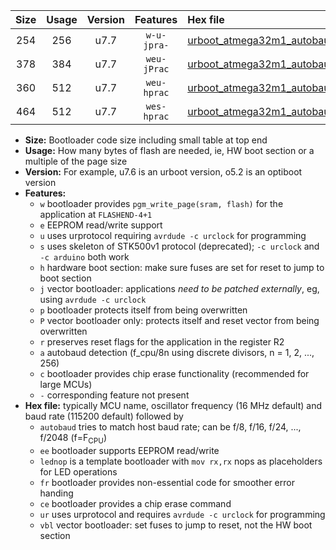 |Size|Usage|Version|Features|Hex file|
|:-:|:-:|:-:|:-:|:--|
|254|256|u7.7|`w-u-jpra-`|[urboot_atmega32m1_autobaud_lednop_ur_vbl.hex](https://raw.githubusercontent.com/stefanrueger/urboot.hex/main/mcus/atmega32m1/autobaud/urboot_atmega32m1_autobaud_lednop_ur_vbl.hex)|
|378|384|u7.7|`weu-jPrac`|[urboot_atmega32m1_autobaud_ee_lednop_fr_ce_ur_vbl.hex](https://raw.githubusercontent.com/stefanrueger/urboot.hex/main/mcus/atmega32m1/autobaud/urboot_atmega32m1_autobaud_ee_lednop_fr_ce_ur_vbl.hex)|
|360|512|u7.7|`weu-hprac`|[urboot_atmega32m1_autobaud_ee_lednop_fr_ce_ur.hex](https://raw.githubusercontent.com/stefanrueger/urboot.hex/main/mcus/atmega32m1/autobaud/urboot_atmega32m1_autobaud_ee_lednop_fr_ce_ur.hex)|
|464|512|u7.7|`wes-hprac`|[urboot_atmega32m1_autobaud_ee_lednop_fr_ce.hex](https://raw.githubusercontent.com/stefanrueger/urboot.hex/main/mcus/atmega32m1/autobaud/urboot_atmega32m1_autobaud_ee_lednop_fr_ce.hex)|

- **Size:** Bootloader code size including small table at top end
- **Usage:** How many bytes of flash are needed, ie, HW boot section or a multiple of the page size
- **Version:** For example, u7.6 is an urboot version, o5.2 is an optiboot version
- **Features:**
  + `w` bootloader provides `pgm_write_page(sram, flash)` for the application at `FLASHEND-4+1`
  + `e` EEPROM read/write support
  + `u` uses urprotocol requiring `avrdude -c urclock` for programming
  + `s` uses skeleton of STK500v1 protocol (deprecated); `-c urclock` and `-c arduino` both work
  + `h` hardware boot section: make sure fuses are set for reset to jump to boot section
  + `j` vector bootloader: applications *need to be patched externally*, eg, using `avrdude -c urclock`
  + `p` bootloader protects itself from being overwritten
  + `P` vector bootloader only: protects itself and reset vector from being overwritten
  + `r` preserves reset flags for the application in the register R2
  + `a` autobaud detection (f_cpu/8n using discrete divisors, n = 1, 2, ..., 256)
  + `c` bootloader provides chip erase functionality (recommended for large MCUs)
  + `-` corresponding feature not present
- **Hex file:** typically MCU name, oscillator frequency (16 MHz default) and baud rate (115200 default) followed by
  + `autobaud` tries to match host baud rate; can be f/8, f/16, f/24, ..., f/2048 (f=F<sub>CPU</sub>)
  + `ee` bootloader supports EEPROM read/write
  + `lednop` is a template bootloader with `mov rx,rx` nops as placeholders for LED operations
  + `fr` bootloader provides non-essential code for smoother error handing
  + `ce` bootloader provides a chip erase command
  + `ur` uses urprotocol and requires `avrdude -c urclock` for programming
  + `vbl` vector bootloader: set fuses to jump to reset, not the HW boot section
